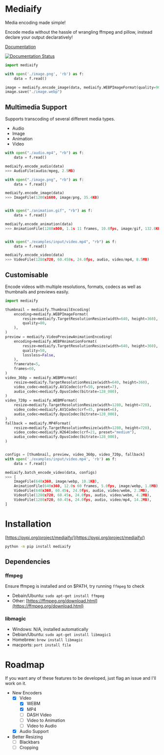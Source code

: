 # Mediaify


Media encoding made simple!

Encode media without the hassle of wrangling ffmpeg and pillow, instead declare your output declaratively!

[Documentation](https://mediaify.readthedocs.io/)

[![Documentation Status](https://readthedocs.org/projects/mediaify/badge/?version=latest)](https://mediaify.readthedocs.io/en/latest/?badge=latest)

```python
import mediaify

with open('./image.png', 'rb') as f:
    data = f.read()

image = mediaify.encode_image(data, mediaify.WEBPImageFormat(quality=90))
image.save("./image.webp")
```

## Multimedia Support

Supports transcoding of several different media types.

- Audio
- Image
- Animation
- Video

```python
with open("./audio.mp4", "rb") as f:
    data = f.read()

mediaify.encode_audio(data)
>>> AudioFile(audio/mpeg, 2.5MB)

with open("./image.png", "rb") as f:
    data = f.read()

mediaify.encode_image(data)
>>> ImageFile(1200x1600, image/png, 35.4KB)


with open("./animation.gif", "rb") as f:
    data = f.read()

mediaify.encode_animation(data)
>>> AnimationFile(1280x800, 1.1s 11 frames, 10.0fps, image/gif, 132.8KB)


with open("./examples/input/video.mp4", "rb") as f:
    data = f.read()

mediaify.encode_video(data)
>>> VideoFile(1280x720, 60.458s, 24.0fps, audio, video/mp4, 8.5MB)
```

## Customisable

Encode videos with multiple resolutions, formats, codecs as well as thumbnails and previews easily.

```python
import mediaify

thumbnail = mediaify.ThumbnailEncoding(
    encoding=mediaify.WEBPImageFormat(
        resize=mediaify.TargetResolutionResize(width=640, height=360),
        quality=80,
    ),
)
preview = mediaify.VideoPreviewAnimationEncoding(
    encoding=mediaify.WEBPAnimationFormat(
        resize=mediaify.TargetResolutionResize(width=640, height=360),
        quality=50,
        lossless=False,
    ),
    framerate=5,
    frames=60,
)
video_360p = mediaify.WEBMFormat(
    resize=mediaify.TargetResolutionResize(width=640, height=360),
    video_codec=mediaify.AV1Codec(crf=50, preset=7),
    audio_codec=mediaify.OpusCodec(bitrate=128_000),
)
video_720p = mediaify.WEBMFormat(
    resize=mediaify.TargetResolutionResize(width=1280, height=720),
    video_codec=mediaify.AV1Codec(crf=45, preset=6),
    audio_codec=mediaify.OpusCodec(bitrate=128_000),
)
fallback = mediaify.MP4Format(
    resize=mediaify.TargetResolutionResize(width=1280, height=720),
    video_codec=mediaify.H264Codec(crf=21, preset="medium"),
    audio_codec=mediaify.OpusCodec(bitrate=128_000),
)


configs = [thumbnail, preview, video_360p, video_720p, fallback]
with open('./examples/input/video.mp4', 'rb') as f:
    data = f.read()

mediaify.batch_encode_video(data, configs)
>>> [
    ImageFile(640x360, image/webp, 10.1KB),
    AnimationFile(640x360, 12.0s 60 frames, 5.0fps, image/webp, 1.8MB),
    VideoFile(640x360, 60.45s, 24.0fps, audio, video/webm, 2.2MB),
    VideoFile(1280x720, 60.45s, 24.0fps, audio, video/webm, 4.2MB),
    VideoFile(1280x720, 60.45s, 24.0fps, audio, video/mp4, 14.2MB),
]
```

# Installation

[https://pypi.org/project/mediaify/](https://pypi.org/project/mediaify/)

```bash
python -m pip install mediaify
```

## Dependencies

### ffmpeg

Ensure ffmpeg is installed and on $PATH, try running `ffmpeg` to check

- Debain/Ubuntu: `sudo apt-get install ffmpeg`
- Other: [https://ffmpeg.org/download.html](https://ffmpeg.org/download.html)

### libmagic

- Windows: N/A, installed automatically
- Debian/Ubuntu: `sudo apt-get install libmagic1`
- Homebrew: `brew install libmagic`
- macports: `port install file`

# Roadmap

If you want any of these features to be developed, just flag an issue and I'll work on it.

- New Encoders
    - [x] Video
        - [X] WEBM
        - [X] MP4
        - [ ] DASH Video
        - [ ] Video to Animation
        - [ ] Video to Audio
    - [x] Audio Support
- Better Resizing
    - [ ] Blackbars
    - [ ] Cropping
